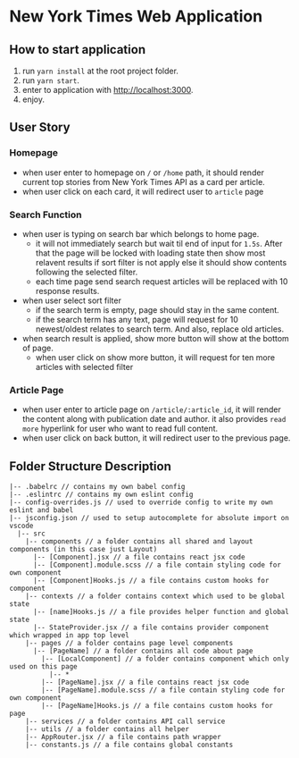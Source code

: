 # New York Times Web Application

## How to start application
1. run `yarn install` at the root project folder.
2. run `yarn start`.
3. enter to application with [http://localhost:3000](http://localhost:3000).
4. enjoy.


## User Story
### Homepage
- when user enter to homepage on `/` or `/home` path, it should render current top stories from New York Times API as a card per article.
- when user click on each card, it will redirect user to `article` page
### Search Function
- when user is typing on search bar which belongs to home page.
  - it will not immediately search but wait til end of input for `1.5s`. After that the page will be locked with loading state then show most relavent results if sort filter is not apply else it should show contents following the selected filter.
  - each time page send search request articles will be replaced with 10 response results.
- when user select sort filter
  - if the search term is empty, page should stay in the same content.
  - if the search term has any text, page will request for 10 newest/oldest relates to search term. And also, replace old articles.
- when search result is applied, show more button will show at the bottom of page.
  - when user click on show more button, it will request for ten more articles with selected filter
### Article Page
- when user enter to article page on `/article/:article_id`, it will render the content along with publication date and author. it also provides `read more` hyperlink for user who want to read full content.
- when user click on back button, it will redirect user to the previous page.

## Folder Structure Description

```
|-- .babelrc // contains my own babel config
|-- .eslintrc // contains my own eslint config
|-- config-overrides.js // used to override config to write my own eslint and babel
|-- jsconfig.json // used to setup autocomplete for absolute import on vscode
  |-- src
    |-- components // a folder contains all shared and layout components (in this case just Layout)
      |-- [Component].jsx // a file contains react jsx code
      |-- [Component].module.scss // a file contain styling code for own component
      |-- [Component]Hooks.js // a file contains custom hooks for component
    |-- contexts // a folder contains context which used to be global state
      |-- [name]Hooks.js // a file provides helper function and global state
      |-- StateProvider.jsx // a file contains provider component which wrapped in app top level
    |-- pages // a folder contains page level components
      |-- [PageName] // a folder contains all code about page
        |-- [LocalComponent] // a folder contains component which only used on this page
          |-- *
        |-- [PageName].jsx // a file contains react jsx code
        |-- [PageName].module.scss // a file contain styling code for own component
        |-- [PageName]Hooks.js // a file contains custom hooks for page
    |-- services // a folder contains API call service
    |-- utils // a folder contains all helper
    |-- AppRouter.jsx // a file contains path wrapper
    |-- constants.js // a file contains global constants

```